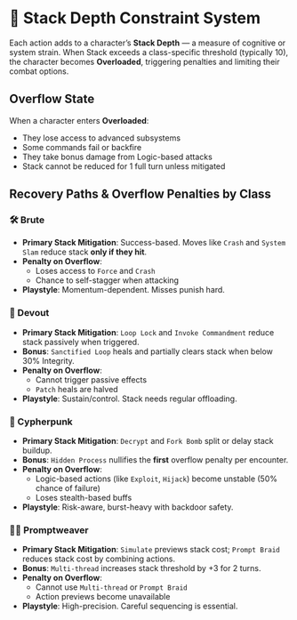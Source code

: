 # 🧠 Stack Depth Constraint System

Each action adds to a character’s **Stack Depth** — a measure of cognitive or system strain. When Stack exceeds a class-specific threshold (typically 10), the character becomes **Overloaded**, triggering penalties and limiting their combat options.

## Overflow State
When a character enters **Overloaded**:
- They lose access to advanced subsystems
- Some commands fail or backfire
- They take bonus damage from Logic-based attacks
- Stack cannot be reduced for 1 full turn unless mitigated

## Recovery Paths & Overflow Penalties by Class

### 🛠️ Brute
- **Primary Stack Mitigation**: Success-based. Moves like `Crash` and `System Slam` reduce stack **only if they hit**.
- **Penalty on Overflow**:
  - Loses access to `Force` and `Crash`
  - Chance to self-stagger when attacking
- **Playstyle**: Momentum-dependent. Misses punish hard.

### 🧘 Devout
- **Primary Stack Mitigation**: `Loop Lock` and `Invoke Commandment` reduce stack passively when triggered.
- **Bonus**: `Sanctified Loop` heals and partially clears stack when below 30% Integrity.
- **Penalty on Overflow**:
  - Cannot trigger passive effects
  - `Patch` heals are halved
- **Playstyle**: Sustain/control. Stack needs regular offloading.

### 🧠 Cypherpunk
- **Primary Stack Mitigation**: `Decrypt` and `Fork Bomb` split or delay stack buildup.
- **Bonus**: `Hidden Process` nullifies the **first** overflow penalty per encounter.
- **Penalty on Overflow**:
  - Logic-based actions (like `Exploit`, `Hijack`) become unstable (50% chance of failure)
  - Loses stealth-based buffs
- **Playstyle**: Risk-aware, burst-heavy with backdoor safety.

### 🧑‍💻 Promptweaver
- **Primary Stack Mitigation**: `Simulate` previews stack cost; `Prompt Braid` reduces stack cost by combining actions.
- **Bonus**: `Multi-thread` increases stack threshold by +3 for 2 turns.
- **Penalty on Overflow**:
  - Cannot use `Multi-thread` or `Prompt Braid`
  - Action previews become unavailable
- **Playstyle**: High-precision. Careful sequencing is essential.

